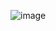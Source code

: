 ![image](https://github.com/yl-me/Notes-of-computer-graphics/blob/master/LearnOpenGL/2Lighting/2.4Lighting%20Maps/2Specular%20Texture/Specular_Texture.png)

